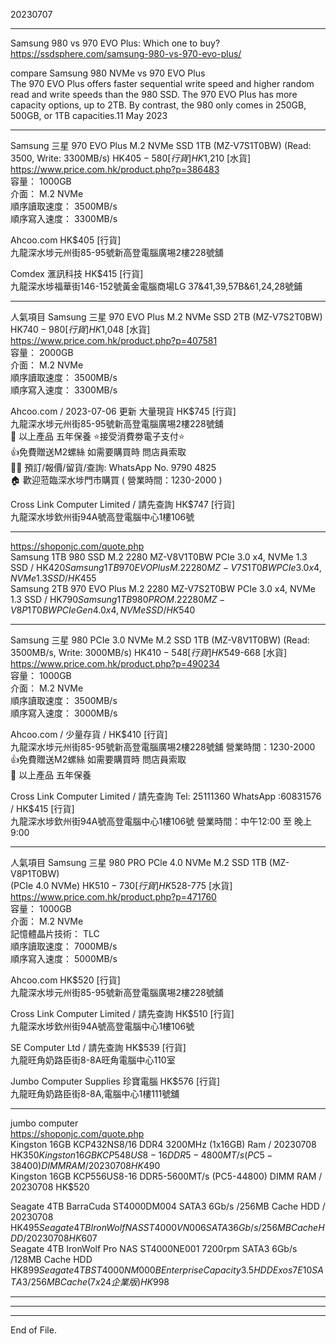   
20230707  
  
----
  
Samsung 980 vs 970 EVO Plus: Which one to buy?  
  https://ssdsphere.com/samsung-980-vs-970-evo-plus/  
  
compare Samsung  980 NVMe vs 970 EVO Plus  
	The 970 EVO Plus offers faster sequential write speed and higher random read and write speeds than the 980 SSD. The 970 EVO Plus has more capacity options, up to 2TB. By contrast, the 980 only comes in 250GB, 500GB, or 1TB capacities.11 May 2023  
  
----

Samsung 三星 970 EVO Plus M.2 NVMe SSD 1TB (MZ-V7S1T0BW) (Read: 3500, Write: 3300MB/s) HK$405-580 [行貨] HK$1,210 [水貨]  
  https://www.price.com.hk/product.php?p=386483  
	容量： 1000GB   
	介面： M.2 NVMe   
	順序讀取速度： 3500MB/s   
	順序寫入速度： 3300MB/s   
  
Ahcoo.com  HK$405 [行貨]  
  九龍深水埗元州街85-95號新高登電腦廣埸2樓228號舖   
  
Comdex 滙訊科技  HK$415 [行貨]  
  九龍深水埗福華街146-152號黃金電腦商場LG 37&41,39,57B&61,24,28號鋪   
  
  
  
----
  
人氣項目 Samsung 三星 970 EVO Plus M.2 NVMe SSD 2TB (MZ-V7S2T0BW) HK$740-980 [行貨] HK$1,048 [水貨]  
  https://www.price.com.hk/product.php?p=407581  
    容量： 2000GB   
    介面： M.2 NVMe   
    順序讀取速度： 3500MB/s   
    順序寫入速度： 3300MB/s   
  
Ahcoo.com / 2023-07-06 更新 大量現貨 HK$745 [行貨]  
  九龍深水埗元州街85-95號新高登電腦廣埸2樓228號舖   
  🔰 以上產品 五年保養      ⭐接受消費劵電子支付⭐  
  👍免費贈送M2螺絲 如需要購買時 問店員索取  
  ✍🏻 預訂/報價/留貨/查詢: WhatsApp No. 9790 4825  
  🏠 歡迎蒞臨深水埗門市購買 ( 營業時間：1230-2000 )  
  
Cross Link Computer Limited / 請先查詢 HK$747 [行貨]  
  九龍深水埗欽州街94A號高登電腦中心1樓106號   
  
  
----
  
  
  https://shoponjc.com/quote.php   
Samsung 1TB 980 SSD M.2 2280 MZ-V8V1T0BW PCIe 3.0 x4, NVMe 1.3 SSD / HK$420   
Samsung 1TB 970 EVO Plus M.2 2280 MZ-V7S1T0BW PCIe 3.0 x4, NVMe 1.3 SSD / HK$455   
Samsung 2TB 970 EVO Plus M.2 2280 MZ-V7S2T0BW PCIe 3.0 x4, NVMe 1.3 SSD / HK$790  
Samsung 1TB 980 PRO M.2 2280 MZ-V8P1T0BW PCIe Gen 4.0 x4, NVMe SSD / HK$540  

  
----
  
Samsung 三星 980 PCIe 3.0 NVMe M.2 SSD 1TB (MZ-V8V1T0BW) (Read: 3500MB/s, Write: 3000MB/s) HK$410-548 [行貨] HK$549-668 [水貨]  
  https://www.price.com.hk/product.php?p=490234  
    容量： 1000GB   
    介面： M.2 NVMe   
    順序讀取速度： 3500MB/s   
    順序寫入速度： 3000MB/s   
  
Ahcoo.com / 少量存貨 / HK$410 [行貨]  
  九龍深水埗元州街85-95號新高登電腦廣埸2樓228號舖  營業時間：1230-2000   
  👍免費贈送M2螺絲 如需要購買時 問店員索取  
  🔰 以上產品 五年保養  
  
Cross Link Computer Limited / 請先查詢 Tel: 25111360 WhatsApp :60831576 / HK$415 [行貨]  
  九龍深水埗欽州街94A號高登電腦中心1樓106號  營業時間：中午12:00 至 晚上9:00   
  
  
----
  
人氣項目 Samsung 三星 980 PRO PCle 4.0 NVMe M.2 SSD 1TB (MZ-V8P1T0BW)  
(PCIe 4.0 NVMe) HK$510-730 [行貨] HK$528-775 [水貨]  
  https://www.price.com.hk/product.php?p=471760  
    容量： 1000GB   
    介面： M.2 NVMe   
    記憶體晶片技術： TLC   
    順序讀取速度： 7000MB/s   
    順序寫入速度： 5000MB/s   
  
Ahcoo.com HK$520 [行貨]  
  九龍深水埗元州街85-95號新高登電腦廣埸2樓228號舖   
  
Cross Link Computer Limited / 請先查詢 HK$510 [行貨]  
  九龍深水埗欽州街94A號高登電腦中心1樓106號   
  
SE Computer Ltd / 請先查詢 HK$539 [行貨]  
  九龍旺角奶路臣街8-8A旺角電腦中心110室   
  
Jumbo Computer Supplies 珍寶電腦 HK$576 [行貨]  
  九龍旺角奶路臣街8-8A,電腦中心1樓111號舖   
  

  
----
  
jumbo computer  
  https://shoponjc.com/quote.php  
Kingston 16GB KCP432NS8/16 DDR4 3200MHz (1x16GB) Ram / 20230708 HK$350  
Kingston 16GB KCP548US8-16 DDR5-4800MT/s (PC5-38400) DIMM RAM / 20230708 HK$490  
Kingston 16GB KCP556US8-16 DDR5-5600MT/s (PC5-44800) DIMM RAM / 20230708 HK$520  
  
  
Seagate 4TB BarraCuda ST4000DM004 SATA3 6Gb/s /256MB Cache HDD / 20230708 HK$495  
Seagate 4TB IronWolf NAS ST4000VN006 SATA3 6Gb/s /256MB Cache HDD / 20230708 HK$607  
Seagate 4TB IronWolf Pro NAS ST4000NE001 7200rpm SATA3 6Gb/s /128MB Cache HDD HK$899  
Seagate 4TB ST4000NM000B Enterprise Capacity 3.5 HDD Exos 7E10 SATA3 /256MB Cache (7x24 企業版) HK$998  
  
----
  
----
  
----
End of File.
